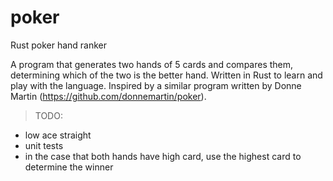 # poker
Rust poker hand ranker

A program that generates two hands of 5 cards and compares them, determining which of the two is the better hand.
Written in Rust to learn and play with the language.
Inspired by a similar program written by Donne Martin (https://github.com/donnemartin/poker).

> TODO:
- low ace straight
- unit tests
- in the case that both hands have high card, use the highest card to determine the winner

